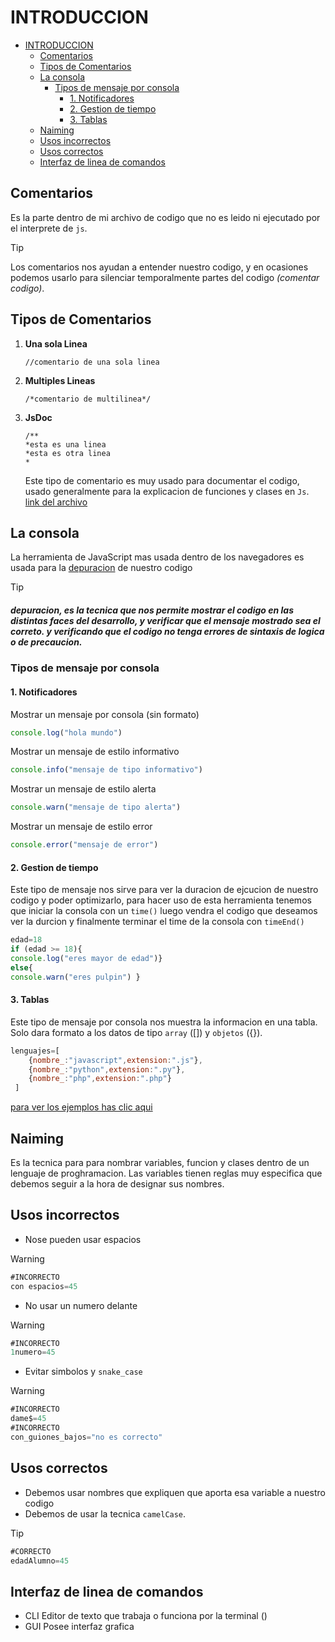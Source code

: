 # INTRODUCCION
- [INTRODUCCION](#introduccion)
  - [Comentarios](#comentarios)
  - [Tipos de Comentarios](#tipos-de-comentarios)
  - [La consola](#la-consola)
    - [Tipos de mensaje por consola](#tipos-de-mensaje-por-consola)
      - [1. Notificadores](#1-notificadores)
      - [2. Gestion de tiempo](#2-gestion-de-tiempo)
      - [3. Tablas](#3-tablas)
  - [Naiming](#naiming)
  - [Usos incorrectos](#usos-incorrectos)
  - [Usos correctos](#usos-correctos)
  - [Interfaz de linea de comandos](#interfaz-de-linea-de-comandos)
## Comentarios
Es la parte dentro de mi archivo de codigo que no es leido ni ejecutado por el interprete de `js`.
> [!TIP]
> Los comentarios nos ayudan a entender nuestro codigo, y en ocasiones podemos usarlo para silenciar temporalmente partes del codigo *(comentar codigo)*.

## Tipos de Comentarios
1. **Una sola Linea**
   ```
   //comentario de una sola linea
   ```
2. **Multiples Lineas**
   ```
   /*comentario de multilinea*/
   ```
3. **JsDoc**
   ```
   /**
   *esta es una linea
   *esta es otra linea
   *
   ```
   Este tipo de comentario es muy usado para documentar el codigo, usado generalmente para la explicacion de funciones y clases en `Js`.
   [link del archivo](./comentarios.js)

## La consola
La herramienta de JavaScript mas usada dentro de los navegadores es usada para la [depuracion](#depuracion) de nuestro codigo

>[!TIP]
> ##### depuracion, es la tecnica que nos permite mostrar el codigo en las distintas faces del desarrollo, y verificar que el mensaje mostrado sea el correto. y verificando que el codigo no tenga errores de sintaxis de logica o de precaucion.

### Tipos de mensaje por consola
#### 1. Notificadores
Mostrar un mensaje por consola (sin formato)
```js
console.log("hola mundo") 
```
Mostrar un mensaje de estilo informativo
```js
console.info("mensaje de tipo informativo")
```
Mostrar un mensaje de estilo alerta
```js
console.warn("mensaje de tipo alerta")
```
Mostrar un mensaje de estilo error
```js
console.error("mensaje de error")
```
#### 2. Gestion de tiempo
Este tipo de mensaje nos sirve para ver la duracion de ejcucion de nuestro codigo y poder optimizarlo, para hacer uso de esta herramienta tenemos que iniciar la consola con un `time()` luego vendra el codigo que deseamos ver la durcion y finalmente terminar el time de la consola con `timeEnd()`
```js
edad=18
if (edad >= 18){
console.log("eres mayor de edad")}
else{
console.warn("eres pulpin") }
```
#### 3. Tablas
Este tipo de mensaje por consola nos muestra la informacion en una tabla.
Solo dara formato a los datos de tipo `array` ([]) y `objetos` ({}).
```js
lenguajes=[
    {nombre_:"javascript",extension:".js"},
    {nombre_:"python",extension:".py"},
    {nombre_:"php",extension:".php"}
 ]
```
[para ver los ejemplos has clic aqui](consola.js)
## Naiming
Es la tecnica para para nombrar variables, funcion y clases dentro de un lenguaje de proghramacion.
Las variables tienen reglas muy especifica que debemos seguir a la hora de designar sus nombres.
## Usos incorrectos
- Nose pueden usar espacios
> [!WARNING]
>  ```js
> #INCORRECTO
>  con espacios=45
>  ```
- No usar un numero delante
> [!WARNING]
>  ```js
> #INCORRECTO
>  1numero=45
>  ```
- Evitar simbolos y `snake_case`
> [!WARNING]
>  ```js
> #INCORRECTO
>  dame$=45
> #INCORRECTO
>  con_guiones_bajos="no es correcto"
>  ```
## Usos correctos
- Debemos usar nombres que expliquen que aporta esa variable a nuestro codigo
- Debemos de usar la tecnica `camelCase`.
> [!TIP]
>  ```js
> #CORRECTO
>  edadAlumno=45
>  ```

## Interfaz de linea de comandos
- CLI Editor de texto que trabaja o funciona por la terminal ()
- GUI Posee interfaz grafica
